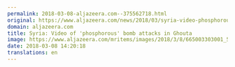 ```yaml
---
permalink: 2018-03-08-aljazeera.com--375562718.html
original: https://www.aljazeera.com/news/2018/03/syria-video-phosphorous-bomb-attacks-ghouta-180308133727016.html
domain: aljazeera.com
title: Syria: Video of 'phosphorous' bomb attacks in Ghouta
image: https://www.aljazeera.com/mritems/images/2018/3/8/665003303001_5747561536001_5747548217001-th.jpg
date: 2018-03-08 14:20:18
translations: en
---
```


